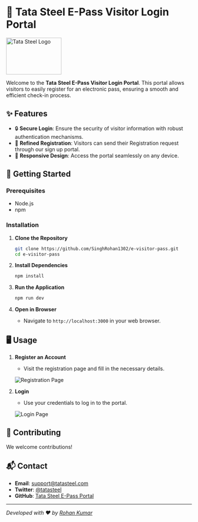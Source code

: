 # 🛂 Tata Steel E-Pass Visitor Login Portal
<img src="https://github.com/user-attachments/assets/2f26cbee-9bcd-48c6-97a1-5466f4542c59" alt="Tata Steel Logo" width="150" height="100"><!-- Replace with the actual logo URL -->

Welcome to the **Tata Steel E-Pass Visitor Login Portal**. This portal allows visitors to easily register for an electronic pass, ensuring a smooth and efficient check-in process.

## ✨ Features

- 🔒 **Secure Login**: Ensure the security of visitor information with robust authentication mechanisms.
- 📅 **Refined Registration**: Visitors can send their Registration request through our sign up portal.
- 📱 **Responsive Design**: Access the portal seamlessly on any device.

## 🚀 Getting Started

### Prerequisites

- Node.js
- npm

### Installation

1. **Clone the Repository**
    ```sh
    git clone https://github.com/SinghRohan1302/e-visitor-pass.git
    cd e-visitor-pass
    ```

2. **Install Dependencies**
    ```sh
    npm install
    ```

3. **Run the Application**
    ```sh
    npm run dev
    ```

4. **Open in Browser**
    - Navigate to `http://localhost:3000` in your web browser.

## 🖥️ Usage

1. **Register an Account**
    - Visit the registration page and fill in the necessary details.
    
    ![Registration Page](https://github.com/user-attachments/assets/bcc7368f-bd60-46a2-aee5-6c09a4e6fcff) <!-- Replace with the actual screenshot URL -->

2. **Login**
    - Use your credentials to log in to the portal.

    ![Login Page](https://github.com/user-attachments/assets/dca4a9d5-3b06-4d69-8b58-a4c70e6bbac1) <!-- Replace with the actual screenshot URL -->

## 🤝 Contributing

We welcome contributions!


## 📬 Contact

- **Email**: support@tatasteel.com
- **Twitter**: [@tatasteel](https://twitter.com/tatasteel)
- **GitHub**: [Tata Steel E-Pass Portal](https://github.com/SinghRohan1302/e-visitor-pass)

---

_Developed with ❤️ by [Rohan Kumar](https://github.com/SinghRohan1302)_

